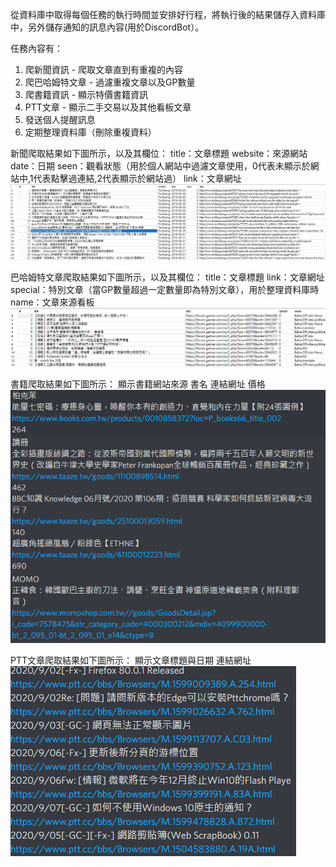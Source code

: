 從資料庫中取得每個任務的執行時間並安排好行程，將執行後的結果儲存入資料庫中，另外儲存通知的訊息內容(用於DiscordBot）。

任務內容有：

1. 爬新聞資訊 - 爬取文章直到有重複的內容
2. 爬巴哈姆特文章 - 過濾重複文章以及GP數量
3. 爬書籍資訊 - 顯示特價書籍資訊
4. PTT文章 - 顯示二手交易以及其他看板文章
5. 發送個人提醒訊息
6. 定期整理資料庫（刪除重複資料）

新聞爬取結果如下圖所示，以及其欄位：
title：文章標題
website：來源網站
date：日期
seen：觀看狀態（用於個人網站中過濾文章使用，0代表未顯示於網站中,1代表點擊過連結,2代表顯示於網站過）
link：文章網址
![](img/news.png)

巴哈姆特文章爬取結果如下圖所示，以及其欄位：
title：文章標題
link：文章網址
special：特別文章（當GP數量超過一定數量即為特別文章），用於整理資料庫時
name：文章來源看板
![](img/baha.png)

書籍爬取結果如下圖所示：
顯示書籍網站來源
書名
連結網址
價格
![](img/book.png)

PTT文章爬取結果如下圖所示：
顯示文章標題與日期
連結網址
![](img/ptt.png)
